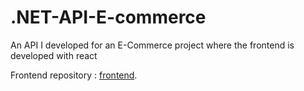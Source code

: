 # .NET-API-E-commerce
An API I developed for an E-Commerce project where the frontend is developed with react




Frontend repository : [frontend](http://rajkoculibrk-001-site1.ctempurl.com/swagger/index.html).
